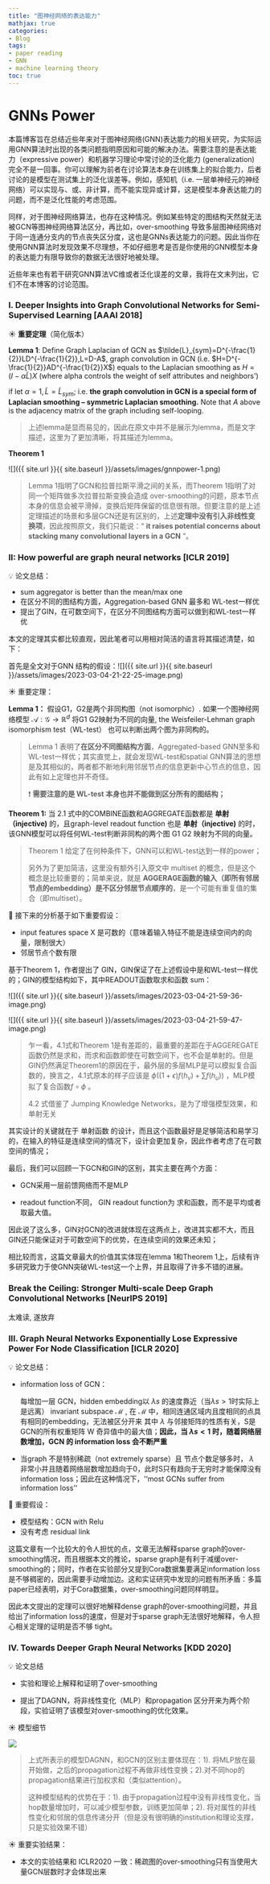 ```yaml
---
title: "图神经网络的表达能力"
mathjax: true
categories:
- Blog
tags:
- paper reading
- GNN
- machine learning theory
toc: true
---
```


# GNNs Power

本篇博客旨在总结近些年来对于图神经网络(GNN)表达能力的相关研究，为实际运用GNN算法时出现的各类问题指明原因和可能的解决办法。需要注意的是表达能力（expressive power）和机器学习理论中常讨论的泛化能力 (generalization) 完全不是一回事。你可以理解为前者在讨论算法本身在训练集上的拟合能力，后者讨论的是模型在测试集上的泛化误差等。例如，感知机（i.e. 一层单神经元的神经网络）可以实现与、或、非计算，而不能实现异或计算，这是模型本身表达能力的问题，而不是泛化性能的考虑范围。

同样，对于图神经网络算法，也存在这种情况。例如某些特定的图结构天然就无法被GCN等图神经网络算法区分，再比如，over-smoothing 导致多层图神经网络对于同一连通分支内的节点丧失区分度，这也是GNNs表达能力的问题。因此当你在使用GNN算法时发现效果不尽理想，不如仔细思考是否是你使用的GNN模型本身的表达能力有限导致你的数据无法很好地被处理。

近些年来也有若干研究GNN算法VC维或者泛化误差的文章，我将在文末列出，它们不在本博客的讨论范围。

### I. Deeper Insights into Graph Convolutional Networks for Semi-Supervised Learning [AAAI 2018]

:sunny: **重要定理**（简化版本）

**Lemma 1**:  Define Graph Laplacian of GCN as $\tilde{L}_{sym}=D^{-\frac{1}{2}}LD^{-\frac{1}{2}},L=D-A$, graph convolution in GCN (i.e. $H=D^{-\frac{1}{2}}AD^{-\frac{1}{2}}X$) equals to the Laplacian smoothing as $H=(I-\alpha \tilde{L})X$ (where alpha controls the weight of self attributes and neighbors') 

if let  $\alpha=1,\tilde{L}=\tilde{L}_{sym}$; i.e. **the graph convolution in GCN is a special form of Laplacian smoothing – symmetric Laplacian smoothing.** Note that $A$ above is the adjacency matrix of the graph including self-looping. 

> 上述lemma是显而易见的，因此在原文中并不是展示为lemma，而是文字描述，这里为了更加清晰，将其描述为lemma。

**Theorem 1**

![]({{ site.url }}{{ site.baseurl }}/assets/images/gnnpower-1.png)

> Lemma 1指明了GCN和拉普拉斯平滑之间的关系，而Theorem 1指明了对同一个矩阵做多次拉普拉斯变换会造成 over-smoothing的问题，原本节点本身的信息会被平滑掉，变换后矩阵保留的信息很有限。但要注意的是上述定理描述的场景和多层GCN还是有区别的，上述**定理中没有引入非线性变换项**，因此按照原文，我们只能说：“ **it raises potential concerns about stacking many convolutional layers in a GCN** ”。

### II: How powerful are graph neural networks [ICLR 2019]

 :bulb: 论文总结：

- sum aggregator is better than the mean/max one
- 在区分不同的图结构方面，Aggregation-based GNN 最多和 WL-test一样优
- 提出了GIN，在可数空间下，在区分不同图结构方面可以做到和WL-test一样优

本文的定理其实都比较直观，因此笔者可以用相对简洁的语言将其描述清楚，如下：

首先是全文对于GNN 结构的假设：![]({{ site.url }}{{ site.baseurl }}/assets/images/2023-03-04-21-22-25-image.png)

:sunny: 重要定理：

**Lemma 1：** 假设G1，G2是两个非同构图（not isomorphic）. 如果一个图神经网络模型 $\mathcal{A}:\mathcal{G}\rightarrow \mathbb{R}^d$ 将G1 G2映射为不同的向量, the Weisfeiler-Lehman graph isomorphism test（WL-test） 也可以判断出两个图为非同构的。

> Lemma 1 表明了**在区分不同图结构方面**，Aggregated-based GNN至多和WL-test一样优；其实直觉上，就会发现WL-test和spatial GNN算法的思想是及其相似的，两者都不断地利用邻居节点的信息更新中心节点的信息，因此有如上定理也并不奇怪。
> 
> :exclamation: **需要注意的是 WL-test 本身也并不能做到区分所有的图结构；**

**Theorem 1:**   当 2.1 式中的COMBINE函数和AGGREGATE函数都是 **单射（injective)** 的，且graph-level readout function 也是  **单射（injective)** 的时，该GNN模型可以将任何WL-test判断非同构的两个图 G1 G2 映射为不同的向量。

> Theorem 1 给定了在何种条件下，GNN可以和WL-test达到一样的power；
> 
> 另外为了更加简洁，这里没有额外引入原文中 multiset 的概念，但是这个概念是比较重要的；简单来说，就是 **AGGERAGE函数的输入（即所有邻居节点的embedding）是不区分邻居节点顺序的**，是一个可能有重复值的集合（即multiset）。

:star2: 接下来的分析基于如下​重要假设：

- input features space X 是可数的（意味着输入特征不能是连续空间内的向量，限制很大）
- 邻居节点个数有限

基于Theorem 1，作者提出了 GIN，GIN保证了在上述假设中是和WL-test一样优的；GIN的模型结构如下，其中READOUT函数取求和函数 sum：

![]({{ site.url }}{{ site.baseurl }}/assets/images/2023-03-04-21-59-36-image.png)

![]({{ site.url }}{{ site.baseurl }}/assets/images/2023-03-04-21-59-47-image.png)

> 乍一看，4.1式和Theorem 1是有差距的，最重要的差距在于AGGEREGATE函数仍然是求和，而求和函数即使在可数空间下，也不会是单射的。但是GIN仍然满足Theorem1的原因在于，最外层的多层MLP是可以模拟复合函数的，换言之，4.1式原本的样子应该是 $\phi((1+\epsilon)f(h_v)+\sum f(h_u))$ ，MLP模拟了复合函数$f\circ \phi$ 。
> 
> 4.2 式借鉴了 Jumping Knowledge Networks，是为了增强模型效果，和单射无关

其实设计的关键就在于 单射函数 的设计，而且这个函数最好是足够简洁和易学习的，在输入的特征是连续空间的情况下，设计会更加复杂，因此作者考虑了在可数空间的情况；

最后，我们可以回顾一下GCN和GIN的区别，其实主要在两个方面：

- GCN采用一层前馈网络而不是MLP

- readout function不同， GIN readout function为 求和函数，而不是平均或者取最大值。

因此说了这么多，GIN对GCN的改进就体现在这两点上，改进其实都不大，而且GIN还只能保证对于可数空间下的优势，在连续空间的效果还未知；

相比较而言，这篇文章最大的价值其实体现在lemma 1和Theorem 1上，后续有许多研究致力于使GNN突破WL-test这一个上界，并且取得了许多不错的进展。

### Break the Ceiling: Stronger Multi-scale Deep Graph Convolutional Networks [NeurIPS 2019]

太难读, 遂放弃

### III. Graph Neural Networks Exponentially Lose Expressive Power For Node Classification [ICLR 2020]

 :bulb: 论文总结：

- information loss of GCN：
  
  每增加一层 GCN，hidden embedding以 $\lambda s$ 的速度靠近（当$\lambda s>1$时实际上是远离） invariant subspace $\mathcal{M}$ , 在 $\mathcal{M}$ 中，相同连通区域内且度相同的点具有相同的embedding，无法被区分开来
  其中 $\lambda$ 与邻接矩阵的性质有关，S是 GCN的所有权重矩阵 W 奇异值中的最大值；**因此，当  $\lambda s<1$ 时，随着网络层数增加，GCN 的 information loss 会不断严重** 

- 当graph 不是特别稀疏（not extremely sparse）且 节点个数足够多时， $\lambda$ 非常小并且随着网络层数增加趋向于0，此时S只有趋向于无穷时才能保障没有information loss；因此在这种情况下，'‘most GCNs suffer from information loss’‘

:star2: 重要假设：

- 模型结构：GCN with Relu 
- 没有考虑 residual link

这篇文章有一个比较大的令人担忧的点，文章无法解释sparse graph的over-smoothing情况，而且根据本文的推论，sparse graph是有利于减缓over-smoothing的；同时，作者在实验部分又提到Cora数据集要满足information loss是不够稠密的，因此需要手动增加边。这和实证研究中发现的问题有所矛盾：多篇paper已经表明，对于Cora数据集，over-smoothing问题同样明显。

因此本文提出的定理可以很好地解释dense graph的over-smoothing问题，并且给出了information loss的速度，但是对于sparse graph无法很好地解释，令人担心相关定理的证明是否不够 tight。

### IV. Towards Deeper Graph Neural Networks [KDD 2020]

:bulb: 论文总结

- 实验和理论上解释和证明了over-smoothing

- 提出了DAGNN，将非线性变化（MLP）和propagation 区分开来为两个阶段，实验证明了该模型对over-smoothing的优化效果。

:sunny: 模型细节

![](assets/2023-03-09-18-00-03-image.png)

> 上式所表示的模型DAGNN，和GCN的区别主要体现在：1). 将MLP放在最开始做，之后的propagation过程不再做非线性变换；2).对不同hop的propagation结果进行加权求和（类似attention）。
> 
> 这种模型结构的优势在于：1). 由于propagation过程中没有非线性变化，当hop数量增加时，可以减少模型参数，训练更加简单；2). 将对属性的非线性变化和邻居的信息传递分开（但是没有很明确的institution和理论支撑，只是实验效果不错）

:sunny: 重要实验结果：

- 本文的实验结果和 ICLR2020 一致：稀疏图的over-smoothing只有当使用大量GCN层数时才会体现出来